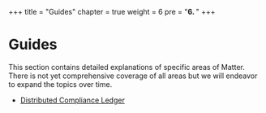 +++
title = "Guides"
chapter = true
weight = 6
pre = "<b>6. </b>"
+++

# Guides

This section contains detailed explanations of specific areas of Matter. There is not yet comprehensive coverage of all areas but we will endeavor to expand the topics over time.

- [Distributed Compliance Ledger](./distributedcomplianceledger/)



